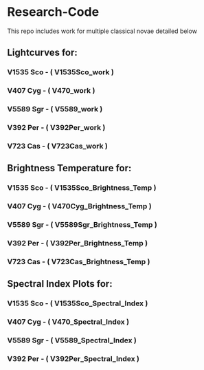 # Research-Code

This repo includes work for multiple classical novae detailed below


## Lightcurves for:

### V1535 Sco - ( V1535Sco_work )
### V407 Cyg - ( V470_work )
### V5589 Sgr - ( V5589_work )
### V392 Per - ( V392Per_work )
### V723 Cas - ( V723Cas_work )


## Brightness Temperature for:

### V1535 Sco - ( V1535Sco_Brightness_Temp )
### V407 Cyg - ( V470Cyg_Brightness_Temp )
### V5589 Sgr - ( V5589Sgr_Brightness_Temp )
### V392 Per - ( V392Per_Brightness_Temp )
### V723 Cas - ( V723Cas_Brightness_Temp )

## Spectral Index Plots for:

### V1535 Sco - ( V1535Sco_Spectral_Index )
### V407 Cyg - ( V470_Spectral_Index )
### V5589 Sgr - ( V5589_Spectral_Index )
### V392 Per - ( V392Per_Spectral_Index )
